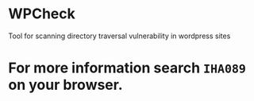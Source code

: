 # WPCheck
Tool for scanning directory traversal vulnerability in wordpress sites

# For more information search `IHA089` on your browser.
